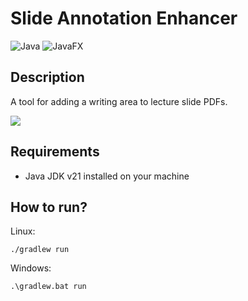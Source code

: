 # Slide Annotation Enhancer
![Java](https://img.shields.io/badge/Java-ED8B00?style=for-the-badge&logo=openjdk&logoColor=white) ![JavaFX](https://img.shields.io/badge/javafx-%23FF0000.svg?style=for-the-badge&logo=javafx&logoColor=white)


## Description
A tool for adding a writing area to lecture slide PDFs.

![](https://github.com/BAAMMM1/OP-PDF-LectureSlides/blob/master/teaser.jpg)

## Requirements
- Java JDK v21 installed on your machine

## How to run?
Linux:
```
./gradlew run
```

Windows:
```
.\gradlew.bat run
```
